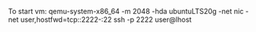 To start vm:
	qemu-system-x86_64 -m 2048 -hda ubuntuLTS20g -net nic -net user,hostfwd=tcp::2222-:22
ssh -p 2222 user@lhost
